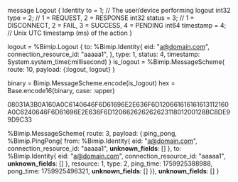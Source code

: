 message Logout {
Identity to = 1; // The user/device performing logout
int32 type = 2; // 1 = REQUEST, 2 = RESPONSE
int32 status = 3; // 1 = DISCONNECT, 2 = FAIL, 3 = SUCCESS, 4 = PENDING
int64 timestamp = 4; // Unix UTC timestamp (ms) of the action
}

logout = %Bimip.Logout {
to: %Bimip.Identity{
eid: "a@domain.com",
connection_resource_id: "aaaaa1",
},
type: 1,
status: 4,
timestamp: System.system_time(:millisecond)
}
is_logout = %Bimip.MessageScheme{
route: 10,
payload: {:logout, logout}
}

binary = Bimip.MessageScheme.encode(is_logout)
hex = Base.encode16(binary, case: :upper)

08031A3B0A160A0C6140646F6D61696E2E636F6D120661616161613112160A0C6240646F6D61696E2E636F6D12066262626262311801200128BC8DE99D9C33

%Bimip.MessageScheme{
route: 3,
payload: {:ping_pong,
%Bimip.PingPong{
from: %Bimip.Identity{
eid: "a@domain.com",
connection_resource_id: "aaaaa1",
**unknown_fields**: []
},
to: %Bimip.Identity{
eid: "a@domain.com",
connection_resource_id: "aaaaa1",
**unknown_fields**: []
},
resource: 1,
type: 2,
ping_time: 1759925388988,
pong_time: 1759925496321,
**unknown_fields**: []
}},
**unknown_fields**: []
}
